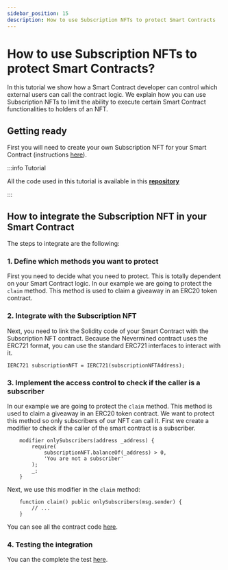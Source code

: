 ```yaml
---
sidebar_position: 15
description: How to use Subscription NFTs to protect Smart Contracts
---
```


# How to use Subscription NFTs to protect Smart Contracts?

In this tutorial we show how a Smart Contract developer can control which external users can call the contract logic. We explain how you can use Subscription NFTs to limit the ability to execute certain Smart Contract functionalities to holders of an NFT.

## Getting ready

First you will need to create your own Subscription NFT for your Smart Contract (instructions [here](04-create-subscription.md)).

:::info Tutorial

All the code used in this tutorial is available in this **[repository](https://github.com/nevermined-io/tutorials/tree/main/subscriptions/001-Smart_Contract_Access)**

:::


## How to integrate the Subscription NFT in your Smart Contract

The steps to integrate are the following:

### 1. Define which methods you want to protect

First you need to decide what you need to protect. This is totally dependent on your Smart Contract logic. In our example we are going to protect the `claim` method. This method is used to claim a giveaway in an ERC20 token contract.

### 2. Integrate with the Subscription NFT

Next, you need to link the Solidity code of your Smart Contract with the Subscription NFT contract. Because the Nevermined contract uses the ERC721 format, you can use the standard ERC721 interfaces to interact with it.

```solidity
IERC721 subscriptionNFT = IERC721(subscriptionNFTAddress);
```

### 3. Implement the access control to check if the caller is a subscriber

In our example we are going to protect the `claim` method. This method is used to claim a giveaway in an ERC20 token contract. We want to protect this method so only subscribers of our NFT can call it. First we create a modifier to check if the caller of the smart contract is a subscriber.

```solidity
    modifier onlySubscribers(address _address) {
        require(
            subscriptionNFT.balanceOf(_address) > 0,
            'You are not a subscriber'
        );
        _;
    }
```

Next, we use this modifier in the `claim` method:

```solidity
    function claim() public onlySubscribers(msg.sender) {
        // ...
    }
```

You can see all the contract code [here](https://github.com/nevermined-io/tutorials/blob/main/subscriptions/001-Smart_Contract_Access/contracts/MyToken.sol).



### 4. Testing the integration

You can the complete the test [here](https://github.com/nevermined-io/tutorials/blob/main/subscriptions/001-Smart_Contract_Access/test/MyToken.ts).
